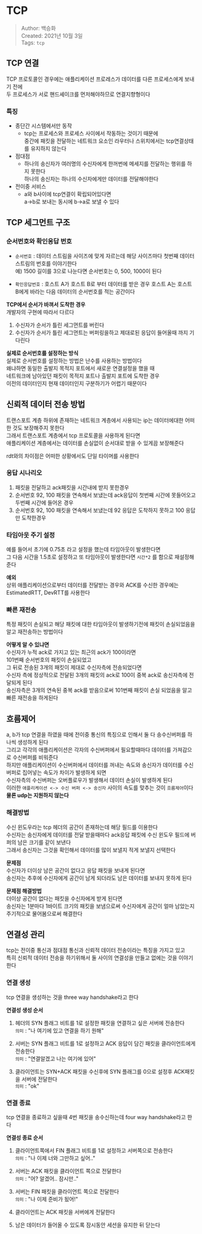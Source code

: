 # TCP
>Author: 백승화  
>Created: 2021년 10월 3일  
>Tags: `tcp`

## TCP 연결
TCP 프로토콜인 경우에는 애플리케이션 프로레스가 데이터를 다른 프로세스에게 보내기 전에  
두 프로세스가 서로 핸드셰이크를 먼저해야하므로 연결지향형이다  
### 특징
- 종단간 시스템에서만 동작
  - tcp는 프로세스와 프로세스 사이에서 작동하는 것이기 때문에  
    중간에 패킷을 전달하는 네트워크 요소인 라우터나 스위치에서는 tcp연결상태를 유지하지 않는다 
- 점대점
  - 하나의 송신자가 여러명의 수신자에게 한꺼번에 메세지를 전달하는 행위를 하지 못한다  
    하나의 송신자는 하나의 수신자에게만 데이터를 전달해야한다
- 전이중 서비스
  - a와 b사이에 tcp연결이 확립되어있다면  
    a->b로 보내는 동시에 b->a로 보낼 수 있다  
    
## TCP 세그먼트 구조

### 순서번호와 확인응답 번호
- `순서번호` : 데이터 스트림을 사이즈에 맞게 자르는데 해당 사이즈마다 첫번째 데이터 스트림의 번호를 이야기한다  
          예) 1500 길이를 3으로 나눈다면 순서번호는 0, 500, 1000이 된다
  
- `확인응답번호` : 호스트 A가 호스트 B로 부터 데이터를 받은 경우 호스트 A는 호스트 B에게 바라는 다음 데이터의 순서번호를 적는 공간이다

**TCP에서 순서가 바껴서 도착한 경우**  
개발자의 구현에 따라서 다르다  
1. 수신자가 순서가 틀린 세그먼트를 버린다
2. 수신자가 순서가 틀린 세그먼트는 버퍼링을하고 제대로된 응답이 들어올때 까지 기다린다  

**실제로 순서번호를 설정하는 방식**  
실제로 순서번호를 설정하는 방법은 난수를 사용하는 방법이다  
왜냐하면 동일한 출발지 목적지 포트에서 새로운 연결설정을 했을 때  
네트워크에 남아있던 패킷이 목적지 포트나 출발지 포트에 도착한 경우  
이전의 데이터인지 현재 데이터인지 구분하기가 어렵기 때문이다  

## 신뢰적 데이터 전송 방법
트랜스포트 계층 하위에 존재하는 네트워크 계층에서 사용되는 ip는 데이터에대한 어떠한 것도 보장해주지 못한다  
그래서 트랜스포트 계층에서 tcp 프로토콜을 사용하게 된다면  
애플리케이션 계층에서는 데이터를 손실없이 순서대로 받을 수 있게끔 보장해준다  

rdt와의 차이점은 어떠한 상황에서도 단일 타이머를 사용한다  

### 응답 시나리오
1. 패킷을 전달하고 ack패킷을 시간내에 받지 못한경우
2. 순서번호 92, 100 패킷을 연속해서 보냈는데 ack응답이 첫번째 시간에 못들어오고 두번째 시간에 들어온 경우
3. 순서번호 92, 100 패킷을 연속해서 보냈는데 92 응답은 도착하지 못하고 100 응답만 도착한경우 

### 타임아웃 주기 설정
예를 들어서 초기에 0.75초 라고 설정을 했는데 타임아웃이 발생한다면  
그 다음 시간을 1.5초로 설정하고 또 타임아웃이 발생한다면 `시간*2` 를 함으로 재설정해준다  

**예외**  
상위 애플리케이션으로부터 데이터를 전달받는 경우와 ACK를 수신한 경우에는  
EstimatedRTT, DevRTT를 사용한다  

### 빠른 재전송
특정 패킷이 손실되고 해당 패킷에 대한 타임아웃이 발생하기전에 패킷이 손실되었음을 알고 재전송하는 방법이다    

**어떻게 알 수 있냐면**  
수신자가 누적 ack로 가지고 있는 최근의 ack가 100이라면  
101번째 순서번호의 패킷이 손실되었고  
그 뒤로 전송된 3개의 패킷이 제대로 수신자측에 전송되었다면  
수신자 측에 정상적으로 전달된 3개의 패킷의 ack로 100이 중복 ack로 송신자측에 전달되게 된다  
송신자측은 3개의 연속된 중복 ack를 받음으로써 101번째 패킷이 손실 되었음을 알고 빠른 재전송을 하게된다  


## 흐름제어
a, b가 tcp 연결을 하였을 때에 전이중 통신의 특징으로 인해서 둘 다 송수신버퍼를 하나씩 생성하게 된다  
그리고 각각의 애플리케이션은 각자의 수신버퍼에서 필요할때마다 데이터를 가져감으로 수신버퍼를 비워준다  
하지만 애플리케이션이 수신버퍼에서 데이터를 꺼내는 속도와 송신자가 데이터를 수신버퍼로 집어넣는 속도가 차이가 발생하게 되면  
수신자측의 수신버퍼는 오버플로우가 발생해서 데이터 손실이 발생하게 된다  
이러한 `애플리케이션 <-> 수신 버퍼 <-> 송신자` 사이의 속도를 맞추는 것이 `흐름제어`이다
**물론 udp는 지원하지 않는다**  

### 해결방법
수신 윈도우라는 tcp 헤더의 공간이 존재하는데 해당 필드를 이용한다  
수신자는 송신자에게 데이터를 전달 받을때마다 ack응답 패킷에 수신 윈도우 필드에 버퍼의 남은 크기를 같이 보낸다  
그래서 송신자는 그것을 확인해서 데이터를 많이 보낼지 적게 보낼지 선택한다  

**문제점**  
수신자가 더이상 남은 공간이 없다고 응답 패킷을 보내게 된다면  
송신자는 추후에 수신자에게 공간이 남게 되더라도 남은 데이터를 보내지 못하게 된다  

**문제점 해결방법**  
더이상 공간이 없다는 패킷을 수신자에게 받게 된다면  
송신자는 1분마다 1바이트 크기의 패킷을 보냄으로써 수신자에게 공간이 얼마 남았는지 주기적으로 물어봄으로써 해결한다  

## 연결성 관리
tcp는 전이중 통신과 점대점 통신과 신뢰적 데이터 전송이라는 특징을 가지고 있고  
특히 신뢰적 데이터 전송을 하기위해서 둘 사이의 연결성을 만들고 없에는 것을 이야기한다  

### 연결 생성
tcp 연결을 생성하는 것을 three way handshake라고 한다  

**연결성 생성 순서**
1. 헤더의 SYN 플래그 비트를 1로 설정한 패킷을 연결하고 싶은 서버에 전송한다  
   `의미` : "나 여기에 있고 연결을 하기 원해"
2. 서버는 SYN 플래그 비트를 1로 설정하고 ACK 응답이 담긴 패킷을 클라이언트에게 전송한다  
    `의미` : "연결알겠고 나는 여기에 있어"
   
3. 클라이언트는 SYN+ACK 패킷을 수신후에 SYN 플래그를 0으로 설정후 ACK패킷을 서버에 전달한다  
    `의미` : "ok"
   
   
### 연결 종료
tcp 연결을 종료하고 싶을때 4번 패킷을 송수신하는데 four way handshake라고 한다  

**연결성 종료 순서**
1. 클라이언트쪽에서 FIN 플래그 비트를 1로 설정하고 서버쪽으로 전송한다  
    `의미` : "나 이제 너와 그만하고 싶어.."
   
2. 서버는 ACK 패킷을 클라이언트 쪽으로 전달한다  
    `의미` : "어? 알겠어.. 잠시만.."
   
3. 서버는 FIN 패킷을 클라이언트 쪽으로 전달한다  
   `의미` : "나 이제 준비가 됬어!"
4. 클라이언트는 ACK 패킷을 서버에게 전달한다

5. 남은 데이터가 들어올 수 있도록 잠시동안 세션을 유지한 뒤 닫는다  